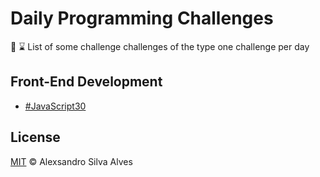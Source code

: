 # Daily Programming Challenges 

:running: :hourglass:  List of some challenge challenges of the type one challenge per day

## Front-End Development
 - [#JavaScript30](https://javascript30.com/)


## License

[MIT](https://github.com/AlexsandroSA/daily-programming-challenges/blob/master/LICENSE) © Alexsandro Silva Alves
